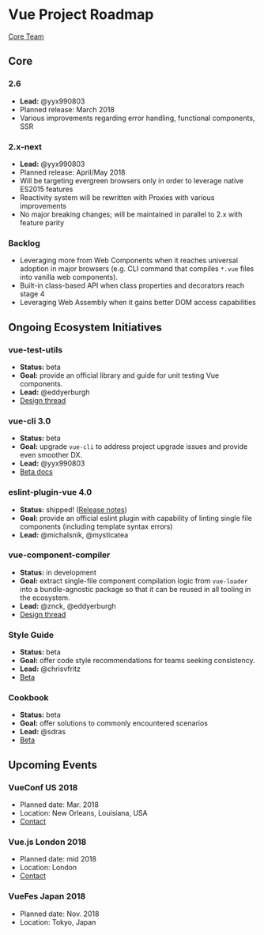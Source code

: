 # Vue Project Roadmap

[Core Team](https://vuejs.org/v2/guide/team.html)

## Core

### 2.6

* **Lead:** @yyx990803
* Planned release: March 2018
* Various improvements regarding error handling, functional components, SSR

### 2.x-next

* **Lead:** @yyx990803
* Planned release: April/May 2018
* Will be targeting evergreen browsers only in order to leverage native ES2015 features
* Reactivity system will be rewritten with Proxies with various improvements
* No major breaking changes; will be maintained in parallel to 2.x with feature parity

### Backlog

* Leveraging more from Web Components when it reaches universal adoption in major browsers (e.g. CLI command that compiles `*.vue` files into vanilla web components).
* Built-in class-based API when class properties and decorators reach stage 4
* Leveraging Web Assembly when it gains better DOM access capabilities

## Ongoing Ecosystem Initiatives

### vue-test-utils

* **Status:** beta
* **Goal:** provide an official library and guide for unit testing Vue components.
* **Lead:** @eddyerburgh
* [Design thread](https://github.com/vuejs/vue-test-utils/issues/1)

### vue-cli 3.0

* **Status:** beta
* **Goal:** upgrade `vue-cli` to address project upgrade issues and provide even smoother DX.
* **Lead:** @yyx990803
* [Beta docs](https://github.com/vuejs/vue-cli/tree/dev/docs)

### eslint-plugin-vue 4.0

* **Status:** shipped! ([Release notes](https://github.com/vuejs/eslint-plugin-vue/releases))
* **Goal:** provide an official eslint plugin with capability of linting single file components (including template syntax errors)
* **Lead:** @michalsnik, @mysticatea

### vue-component-compiler

* **Status:** in development
* **Goal:** extract single-file component compilation logic from `vue-loader` into a bundle-agnostic package so that it can be reused in all tooling in the ecosystem.
* **Lead:** @znck, @eddyerburgh
* [Design thread](https://github.com/vuejs/vue-component-compiler/issues/28)

### Style Guide

* **Status:** beta
* **Goal:** offer code style recommendations for teams seeking consistency.
* **Lead:** @chrisvfritz
* [Beta](https://vuejs.org/v2/style-guide/)

### Cookbook

* **Status:** beta
* **Goal:** offer solutions to commonly encountered scenarios
* **Lead:** @sdras
* [Beta](https://vuejs.org/v2/cookbook/)

## Upcoming Events

### VueConf US 2018

* Planned date: Mar. 2018
* Location: New Orleans, Louisiana, USA
* [Contact](mailto:pratik.r.patel@gmail.com)

### Vue.js London 2018

* Planned date: mid 2018
* Location: London
* [Contact](mailto:team@vuejs.london)

### VueFes Japan 2018

* Planned date: Nov. 2018
* Location: Tokyo, Japan
